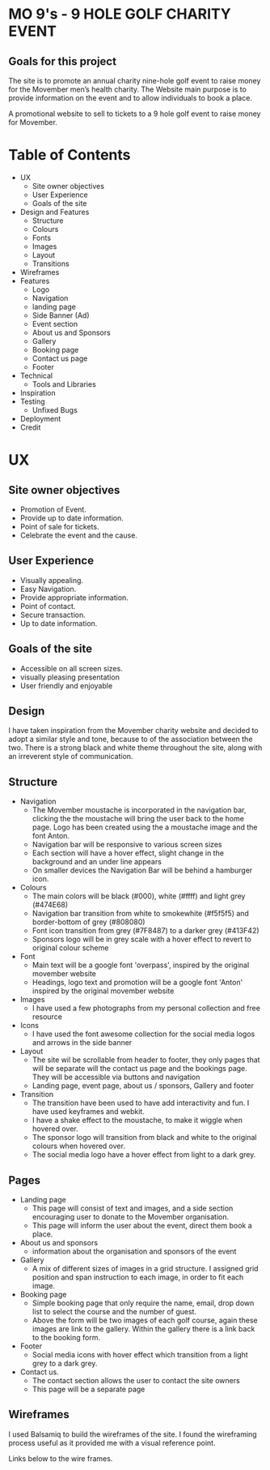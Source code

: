 <!-- ROUGH DRAFT -->

# MO 9's - 9 HOLE GOLF CHARITY EVENT


## Goals for this project
The site is to promote an annual charity nine-hole golf event to raise money for the Movember men’s health charity. The Website main purpose is to provide information on the event and to allow individuals to book a place.

A promotional website to sell to tickets to a 9 hole golf event to  raise money for Movember.

# Table of Contents
- UX
  - Site owner objectives
  - User Experience
  - Goals of the site
- Design and Features
  - Structure
  - Colours
  - Fonts
  - Images 
  - Layout
  - Transitions
- Wireframes
- Features
  - Logo 
  - Navigation 
  - landing page 
  - Side Banner (Ad)
  - Event section 
  - About us and Sponsors
  - Gallery 
  - Booking page 
  - Contact us page
  - Footer
- Technical
  - Tools and Libraries
- Inspiration
- Testing 
  - Unfixed Bugs 
- Deployment
- Credit 

#  UX

## Site owner objectives

- Promotion of Event. 
- Provide up to date information. 
- Point of sale for tickets. 
- Celebrate the event and the cause.

## User Experience  

- Visually appealing.
- Easy Navigation.
- Provide appropriate information.
- Point of contact.
- Secure transaction.
- Up to date information.

## Goals of the site 
- Accessible on all screen sizes.
- visually pleasing presentation
- User friendly and enjoyable

## Design
I have taken inspiration from the Movember charity website and decided to adopt a similar style and tone, because to of the association between the two.  There is a strong black and white theme throughout the site, along with an irreverent style of communication.

## Structure
- Navigation 
  - The Movember moustache is incorporated  in the navigation bar, clicking the the     moustache will bring the user back to the home page. Logo has been created using the a moustache image and the font Anton.
  - Navigation bar will be responsive to various screen sizes
  - Each section will have a hover effect, slight change in the background and an under line appears
  - On smaller devices the Navigation Bar will be behind a hamburger icon.
- Colours 
  - The main colors will be black (#000), white (#ffff) and light grey (#474E68)
  - Navigation bar  transition from white to smokewhite (#f5f5f5) and border-bottom of grey (#808080)
  - Font icon transition from grey (#7F8487) to a darker grey (#413F42)
  - Sponsors logo will be in grey scale with a hover effect to revert to original colour scheme 
- Font
    - Main text will be a google font 'overpass', inspired by the original movember website 
    - Headings, logo text and promotion will be a google font 'Anton' inspired by the original movember website
- Images
  - I have used a few photographs from my personal collection and free resource
- Icons
   - I have used the font awesome collection for the social media logos and arrows in the side banner
- Layout 
  - The site wil be scrollable from header to footer, they only pages that will be separate will the contact us page and the bookings page. They will be accessible via buttons and navigation
  - Landing page, event page, about us / sponsors, Gallery and footer
- Transition
  - The transition have been used to have add interactivity and fun. I have used keyframes and webkit. 
  - I have a shake effect to the moustache, to make it wiggle when hovered over.
  - The sponsor logo will transition from black and white to the original colours when hovered over.
  - The social media logo have a hover effect from light to a dark grey.

 ## Pages
- Landing page
  -  This page will consist of text and images, and a side section encouraging user to donate to the Movember organisation. 
  -   This page will inform the user about the event, direct them book a place. 
- About us and sponsors 
    - information about the organisation and sponsors of the event
- Gallery 
  - A mix of different sizes of images in a grid structure. I  assigned grid position and span instruction to each image, in order to fit each image.
- Booking page
  - Simple booking page that only require the name, email, drop down list to select the course and the number of guest. 
  - Above the form will be two images of each golf course, again these images are link to the gallery. Within the gallery there is a link back to the booking form.
- Footer
  - Social media icons with hover effect which transition from a light grey to a dark grey.
- Contact us.
  - The contact section allows the user to contact the site owners
  - This page will be a separate page
## Wireframes

I used Balsamiq to build the wireframes of the site. I found the wireframing process useful as it provided me with a visual reference point.
 
 Links below to the wire frames. 